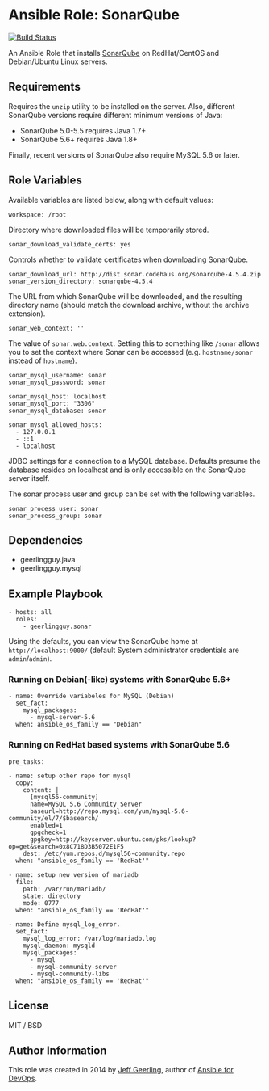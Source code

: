 # Ansible Role: SonarQube

[![Build Status](https://travis-ci.org/geerlingguy/ansible-role-sonar.svg?branch=master)](https://travis-ci.org/geerlingguy/ansible-role-sonar)

An Ansible Role that installs [SonarQube](http://www.sonarqube.org/) on RedHat/CentOS and Debian/Ubuntu Linux servers.

## Requirements

Requires the `unzip` utility to be installed on the server. Also, different SonarQube versions require different minimum versions of Java:

  - SonarQube 5.0-5.5 requires Java 1.7+
  - SonarQube 5.6+ requires Java 1.8+

Finally, recent versions of SonarQube also require MySQL 5.6 or later.

## Role Variables

Available variables are listed below, along with default values:

    workspace: /root

Directory where downloaded files will be temporarily stored.

    sonar_download_validate_certs: yes

Controls whether to validate certificates when downloading SonarQube.

    sonar_download_url: http://dist.sonar.codehaus.org/sonarqube-4.5.4.zip
    sonar_version_directory: sonarqube-4.5.4

The URL from which SonarQube will be downloaded, and the resulting directory name (should match the download archive, without the archive extension).

    sonar_web_context: ''

The value of `sonar.web.context`. Setting this to something like `/sonar` allows you to set the context where Sonar can be accessed (e.g. `hostname/sonar` instead of `hostname`).

    sonar_mysql_username: sonar
    sonar_mysql_password: sonar
    
    sonar_mysql_host: localhost
    sonar_mysql_port: "3306"
    sonar_mysql_database: sonar
    
    sonar_mysql_allowed_hosts:
      - 127.0.0.1
      - ::1
      - localhost

JDBC settings for a connection to a MySQL database. Defaults presume the database resides on localhost and is only accessible on the SonarQube server itself.

The sonar process user and group can be set with the following variables.

    sonar_process_user: sonar
    sonar_process_group: sonar

## Dependencies

  - geerlingguy.java
  - geerlingguy.mysql

## Example Playbook

    - hosts: all
      roles:
        - geerlingguy.sonar

Using the defaults, you can view the SonarQube home at `http://localhost:9000/` (default System administrator credentials are `admin`/`admin`).

### Running on Debian(-like) systems with SonarQube 5.6+

    - name: Override variabeles for MySQL (Debian)
      set_fact:
        mysql_packages:
          - mysql-server-5.6
      when: ansible_os_family == "Debian"
      
### Running on RedHat based systems with SonarQube 5.6

    pre_tasks:
    
    - name: setup other repo for mysql
      copy:
        content: |
          [mysql56-community]
          name=MySQL 5.6 Community Server
          baseurl=http://repo.mysql.com/yum/mysql-5.6-community/el/7/$basearch/
          enabled=1
          gpgcheck=1
          gpgkey=http://keyserver.ubuntu.com/pks/lookup?op=get&search=0x8C718D3B5072E1F5
        dest: /etc/yum.repos.d/mysql56-community.repo
      when: "ansible_os_family == 'RedHat'"

    - name: setup new version of mariadb
      file:
        path: /var/run/mariadb/
        state: directory
        mode: 0777
      when: "ansible_os_family == 'RedHat'"

    - name: Define mysql_log_error.
      set_fact:
        mysql_log_error: /var/log/mariadb.log
        mysql_daemon: mysqld
        mysql_packages:
          - mysql
          - mysql-community-server
          - mysql-community-libs
      when: "ansible_os_family == 'RedHat'"

## License

MIT / BSD

## Author Information

This role was created in 2014 by [Jeff Geerling](https://www.jeffgeerling.com/), author of [Ansible for DevOps](https://www.ansiblefordevops.com/).
